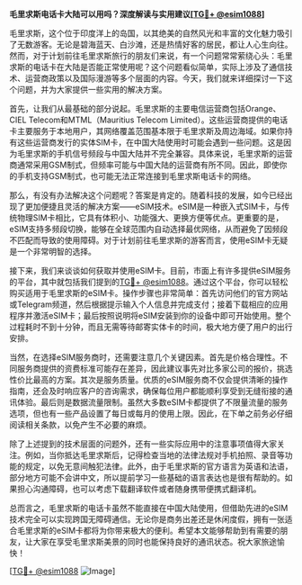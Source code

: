 **毛里求斯电话卡大陆可以用吗？深度解读与实用建议[[TG💪+ @esim1088](https://t.me/s/esim1088)]**

毛里求斯，这个位于印度洋上的岛国，以其绝美的自然风光和丰富的文化魅力吸引了无数游客。无论是碧海蓝天、白沙滩，还是热情好客的居民，都让人心生向往。然而，对于计划前往毛里求斯旅行的朋友们来说，有一个问题常常萦绕心头：毛里求斯的电话卡在大陆是否能正常使用呢？这个问题看似简单，实际上涉及了通信技术、运营商政策以及国际漫游等多个层面的内容。今天，我们就来详细探讨一下这个问题，并为大家提供一些实用的解决方案。

首先，让我们从最基础的部分说起。毛里求斯的主要电信运营商包括Orange、CIEL Telecom和MTML（Mauritius Telecom Limited）。这些运营商提供的电话卡主要服务于本地用户，其网络覆盖范围基本限于毛里求斯及周边海域。如果你持有这些运营商发行的实体SIM卡，在中国大陆使用时可能会遇到一些问题。这是因为毛里求斯的手机信号频段与中国大陆并不完全兼容。具体来说，毛里求斯的运营商通常采用GSM制式，但频率可能与中国大陆的运营商有所不同。因此，即使你的手机支持GSM制式，也可能无法正常连接到毛里求斯电话卡的网络。

那么，有没有办法解决这个问题呢？答案是肯定的。随着科技的发展，如今已经出现了更加便捷且灵活的解决方案——eSIM技术。eSIM是一种嵌入式SIM卡，与传统物理SIM卡相比，它具有体积小、功能强大、更换方便等优点。更重要的是，eSIM支持多频段切换，能够在全球范围内自动选择最优网络，从而避免了因频段不匹配而导致的使用障碍。对于计划前往毛里求斯的游客而言，使用eSIM卡无疑是一个非常明智的选择。

接下来，我们来谈谈如何获取并使用eSIM卡。目前，市面上有许多提供eSIM服务的平台，其中就包括我们提到的[TG💪+ @esim1088](https://t.me/s/esim1088)。通过这个平台，你可以轻松购买适用于毛里求斯的eSIM卡。操作步骤也非常简单：首先访问他们的官方网站或Telegram频道，然后根据提示输入个人信息并完成支付；接着下载相应的应用程序并激活eSIM卡；最后按照说明将eSIM安装到你的设备中即可开始使用。整个过程耗时不到十分钟，而且无需等待邮寄实体卡的时间，极大地方便了用户的出行安排。

当然，在选择eSIM服务商时，还需要注意几个关键因素。首先是价格合理性。不同服务商提供的资费标准可能存在差异，因此建议事先对比多家公司的报价，挑选性价比最高的方案。其次是服务质量。优质的eSIM服务商不仅会提供清晰的操作指南，还会及时响应客户的咨询需求，确保每位用户都能顺利享受到无缝衔接的通讯体验。最后则是数据流量限制。虽然大多数eSIM卡都提供了不限量流量的服务选项，但也有一些产品设置了每日或每月的使用上限。因此，在下单之前务必仔细阅读相关条款，以免产生不必要的麻烦。

除了上述提到的技术层面的问题外，还有一些实际应用中的注意事项值得大家关注。例如，当你抵达毛里求斯后，记得检查当地的法律法规对手机拍照、录音等功能的规定，以免无意间触犯法律。此外，由于毛里求斯的官方语言为英语和法语，部分地方可能不会讲中文，所以提前学习一些基础的语言表达也是很有帮助的。如果担心沟通障碍，也可以考虑下载翻译软件或者随身携带便携式翻译机。

总而言之，毛里求斯的电话卡虽然不能直接在中国大陆使用，但借助先进的eSIM技术完全可以实现跨国无障碍通信。无论你是商务出差还是休闲度假，拥有一张适合毛里求斯的eSIM卡都将为你带来极大的便利。希望本文能够帮助到有需要的朋友，让大家在享受毛里求斯美景的同时也能保持良好的通讯状态。祝大家旅途愉快！

[[TG💪+ @esim1088](https://t.me/s/esim1088) ![Image](https://i.postimg.cc/4NQfJmqS/Snipaste-2025-05-13-00-14-12.png)]
